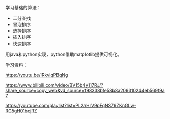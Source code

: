 学习基础的算法：

+ 二分查找
+ 冒泡排序
+ 选择排序
+ 插入排序
+ 快速排序

用java和python实现，python借助matplotlib提供可视化。


学习资料：

https://youtu.be/IRkvlqPBqNg

https://www.bilibili.com/video/BV15b4y117RJ/?share_source=copy_web&vd_source=f98338bfe58b8a209310244eb569f9a7

https://youtube.com/playlist?list=PL2aHrV9pFqNS79ZKnGLw-RG5gH01bcjRZ
